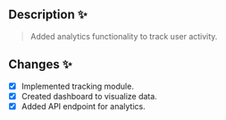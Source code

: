 ## Description ✨  
> Added analytics functionality to track user activity.  
  
## Changes ✨  
- [x] Implemented tracking module.  
- [x] Created dashboard to visualize data.  
- [x] Added API endpoint for analytics.